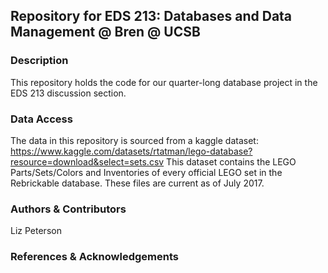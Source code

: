 ## Repository for EDS 213: Databases and Data Management @ Bren @ UCSB

### Description
This repository holds the code for our quarter-long database project in the EDS 213 discussion section. 

### Data Access
The data in this repository is sourced from a kaggle dataset: https://www.kaggle.com/datasets/rtatman/lego-database?resource=download&select=sets.csv
This dataset contains the LEGO Parts/Sets/Colors and Inventories of every official LEGO set in the Rebrickable database. These files are current as of July 2017. 

### Authors & Contributors
Liz Peterson

### References & Acknowledgements
